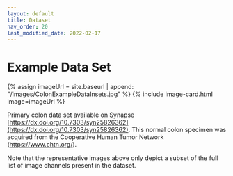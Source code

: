 ```yaml
---
layout: default
title: Dataset
nav_order: 20
last_modified_date: 2022-02-17
---
```


# Example Data Set

{% assign imageUrl = site.baseurl | append: "/images/ColonExampleDataInsets.jpg" %}
{% include image-card.html 
    image=imageUrl
%}

Primary colon data set available on Synapse [https://dx.doi.org/10.7303/syn25826362](https://dx.doi.org/10.7303/syn25826362). This normal colon specimen was acquired from the Cooperative Human Tumor Network (https://www.chtn.org/). 

Note that the representative images above only depict a subset of the full list of image channels present in the dataset.
